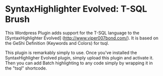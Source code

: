 SyntaxHighlighter Evolved: T-SQL Brush
======================================

This Wordpress Plugin adds support for the T-SQL language to the [SyntaxHighlighter Evolved] (http://www.viper007bond.com/).
It is based on the GeShi Definition (Keywords and Colors) for tsql.

This plugin is remarkably simply to use. Once you've installed the SyntaxHighligher Evolved plugin, simply upload this plugin and activate it. Then you can add Batch highlighting to any code simply by wrapping it in the "tsql" shortcode.

